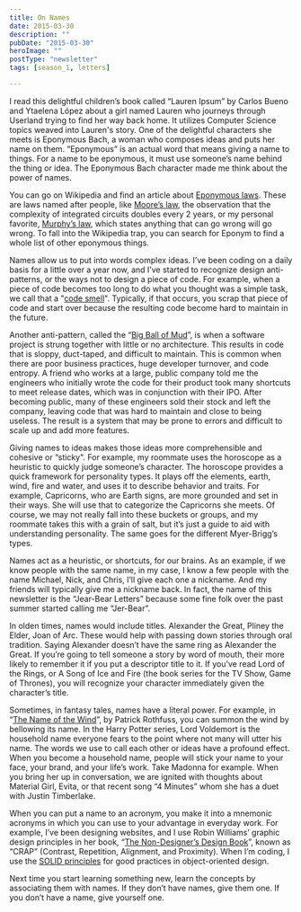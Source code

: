 ```yaml
---
title: On Names
date: 2015-03-30
description: ""
pubDate: "2015-03-30"
heroImage: ""
postType: "newsletter"
tags: [season_1, letters]

---
```




I read this delightful children’s book called “Lauren Ipsum” by Carlos Bueno and Ytaelena López about a girl named Lauren who journeys through Userland trying to find her way back home. It utilizes Computer Science topics weaved into Lauren's story. One of the delightful characters she meets is Eponymous Bach, a woman who composes ideas and puts her name on them. “Eponymous” is an actual word that means giving a name to things. For a name to be eponymous, it must use someone’s name behind the thing or idea. The Eponymous Bach character made me think about the power of names.

You can go on Wikipedia and find an article about [Eponymous laws](https://en.wikipedia.org/wiki/List_of_eponymous_laws). These are laws named after people, like [Moore’s law](https://en.wikipedia.org/wiki/Moore%27s_law), the observation that the complexity of integrated circuits doubles every 2 years, or my personal favorite, [Murphy’s law](https://en.wikipedia.org/wiki/Murphy%27s_law), which states anything that can go wrong will go wrong. To fall into the Wikipedia trap, you can search for Eponym to find a whole list of other eponymous things.

Names allow us to put into words complex ideas. I’ve been coding on a daily basis for a little over a year now, and I’ve started to recognize design anti-patterns, or the ways not to design a piece of code. For example, when a piece of code becomes too long to do what you thought was a simple task, we call that a "[code smell](https://en.wikipedia.org/wiki/Code_smell)". Typically, if that occurs, you scrap that piece of code and start over because the resulting code become hard to maintain in the future.

Another anti-pattern, called the “[Big Ball of Mud](https://www.laputan.org/mud/)”, is when a software project is strung together with little or no architecture. This results in code that is sloppy, duct-taped, and difficult to maintain. This is common when there are poor business practices, huge developer turnover, and code entropy. A friend who works at a large, public company told me the engineers who initially wrote the code for their product took many shortcuts to meet release dates, which was in conjunction with their IPO. After becoming public, many of these engineers sold their stock and left the company, leaving code that was hard to maintain and close to being useless. The result is a system that may be prone to errors and difficult to scale up and add more features.

Giving names to ideas makes those ideas more comprehensible and cohesive or “sticky". For example, my roommate uses the horoscope as a heuristic to quickly judge someone’s character. The horoscope provides a quick framework for personality types. It plays off the elements, earth, wind, fire and water, and uses it to describe behavior and traits. For example, Capricorns, who are Earth signs, are more grounded and set in their ways. She will use that to categorize the Capricorns she meets. Of course, we may not really fall into these buckets or groups, and my roommate takes this with a grain of salt, but it’s just a guide to aid with understanding personality. The same goes for the different Myer-Brigg’s types.

Names act as a heuristic, or shortcuts, for our brains. As an example, if we know people with the same name, in my case, I know a few people with the name Michael, Nick, and Chris, I’ll give each one a nickname. And my friends will typically give me a nickname back. In fact, the name of this newsletter is the “Jear-Bear Letters” because some fine folk over the past summer started calling me “Jer-Bear”.

In olden times, names would include titles. Alexander the Great, Pliney the Elder, Joan of Arc. These would help with passing down stories through oral tradition. Saying Alexander doesn’t have the same ring as Alexander the Great. If you’re going to tell someone a story by word of mouth, their more likely to remember it if you put a descriptor title to it. If you’ve read Lord of the Rings, or A Song of Ice and Fire (the book series for the TV Show, Game of Thrones), you will recognize your character immediately given the character’s title.

Sometimes, in fantasy tales, names have a literal power. For example, in “[The Name of the Wind](https://www.amazon.com/The-Name-Wind-Kingkiller-Chronicle/dp/0756404746)”, by Patrick Rothfuss, you can summon the wind by bellowing its name. In the Harry Potter series, Lord Voldemort is the household name everyone fears to the point where not many will utter his name. The words we use to call each other or ideas have a profound effect. When you become a household name, people will stick your name to your face, your brand, and your life’s work. Take Madonna for example. When you bring her up in conversation, we are ignited with thoughts about Material Girl, Evita, or that recent song “4 Minutes” whom she has a duet with Justin Timberlake.

When you can put a name to an acronym, you make it into a mnemonic acronyms in which you  can use to your advantage in everyday work. For example, I’ve been designing websites, and I use Robin Williams’ graphic design principles in her book, “[The Non-Designer’s Design Book](https://www.amazon.com/Non-Designers-Design-Book-4th/dp/0133966151/)”, known as “CRAP” (Contrast, Repetition, Alignment, and Proximity). When I’m coding, I use the [SOLID principles](https://en.wikipedia.org/wiki/SOLID_%28object-oriented_design%29) for good practices in object-oriented design.

Next time you start learning something new, learn the concepts by associating them with names. If they don’t have names, give them one. If you don’t have a name, give yourself one.
